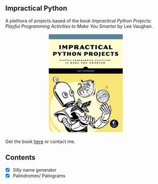 ## Impractical Python
A plethora of projects based of the book *Impractical Python Projects: Playful Programming Activities to Make You Smarter* by Lee Vaughan.

<div align="center">

![book-img](impractical.png)

</div>

Get the book [here](https://nostarch.com/impracticalpythonprojects) or contact me.

## Contents
* [x] Silly name generator
* [x] Palindromes/ Palingrams
